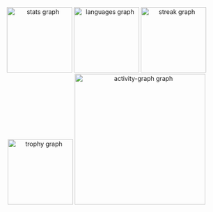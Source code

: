 <div align="center">
  <img src="https://github-readme-stats.vercel.app/api?username=douglasin&hide_title=false&hide_rank=false&show_icons=true&include_all_commits=true&count_private=true&disable_animations=false&theme=dracula&locale=en&hide_border=false&order=1" height="150" alt="stats graph"  />
  <img src="https://github-readme-stats.vercel.app/api/top-langs?username=douglasin&locale=en&hide_title=false&layout=compact&card_width=320&langs_count=5&theme=panda&hide_border=false&order=2" height="150" alt="languages graph"  />
  <img src="https://streak-stats.demolab.com?user=douglasin&locale=en&mode=daily&theme=dracula&hide_border=false&border_radius=5&order=3" height="150" alt="streak graph"  />
  <img src="https://github-profile-trophy.vercel.app?username=douglasin&theme=dracula&column=-1&row=1&margin-w=8&margin-h=8&no-bg=false&no-frame=false&order=4" height="150" alt="trophy graph"  />
  <img src="https://github-readme-activity-graph.vercel.app/graph?username=douglasin&radius=16&theme=react&area=true&order=5" height="300" alt="activity-graph graph"  />
</div>

###
